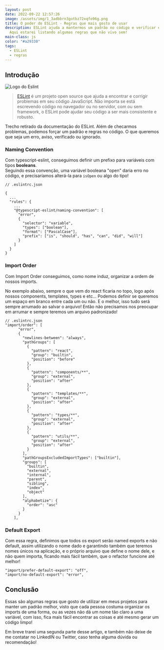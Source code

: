 ```yaml
---
layout: post
date: 2022-09-22 12:57:26
image: /assets/img/1_3adbbrn3gotbz72xqfo96g.png
title: O poder do ESLint - Regras que mais gosto de usar
description: ESLint ajuda a mantermos um padrão no código e verificar erros.
  Aqui estarei listando algumas regras que não vivo sem!
main-class: js
color: "#a29330"
tags:
  - ESLint
  - regras
---
```

## Introdução

![Logo do Eslint](/assets/img/1_3adbbrn3gotbz72xqfo96g.png)

> [ESLint](https://eslint.org/) é um projeto open source que ajuda a encontrar e corrigir problemas em seu código JavaScript. Não importa se está escrevendo código no navegador ou no servidor, com ou sem framework, o ESLint pode ajudar seu código a ser mais consistente e robusto.

T﻿recho retirado da documentação do ESLint. Além de checarmos problemas, podemos forçar um padrão e regras no código. O que queremos que seja um erro, aviso, verificado ou ignorado.

### Naming Convention

Com typescript-eslint, conseguimos definir um prefixo para variáveis com tipos **booleans**.\
Seguindo essa convenção, uma variável booleana "open" daria erro no código, e precisaríamos alterá-la para `isOpen` ou algo do tipo!

```jsonc
// .eslintrc.json

{
  ...
  "rules": {
    ...
    "@typescript-eslint/naming-convention": [
      "error",
      {
        "selector": "variable",
        "types": ["boolean"],
        "format": ["PascalCase"],
        "prefix": ["is", "should", "has", "can", "did", "will"]
      }
    ]
  }
}
```

### I﻿mport Order

C﻿om Import Order conseguimos, como nome induz, organizar a ordem de nossos imports.

N﻿o exemplo abaixo, sempre o que vem do react ficaria no topo, logo após nossos components, templates, types e etc... Podemos definir se queremos um espaço em branco entre cada um ou não. E o melhor, isso tudo será sempre arrumado ao salvar o arquivo! Então não precisamos nos preocupar em arrumar e sempre teremos um arquivo padronizado!

```jsonc
// .eslintrc.json
"import/order": [
      "error",
      {
        "newlines-between": "always",
        "pathGroups": [
          {
            "pattern": "react",
            "group": "builtin",
            "position": "before"
          },
          {
            "pattern": "components/**",
            "group": "external",
            "position": "after"
          },
          {
            "pattern": "templates/**",
            "group": "external",
            "position": "after"
          },
          {
            "pattern": "types/**",
            "group": "external",
            "position": "after"
          },
          {
            "pattern": "utils/**",
            "group": "external",
            "position": "after"
          }
        ],
        "pathGroupsExcludedImportTypes": ["builtin"],
        "groups": [
          "builtin",
          "external",
          "internal",
          "parent",
          "sibling",
          "index",
          "object"
        ],
        "alphabetize": {
          "order": "asc"
        }
      }
    ],
```

### D﻿efault Export

C﻿om essa regra, definimos que todos os export serão named exports e não default, assim utilizando o nome dado e garantindo também que teremos nomes únicos na aplicação, e o próprio arquivo que define o nome dele, e não quem importa, ficando mais fácil também, que o refactor funcione até melhor!

```jsonc
"import/prefer-default-export": "off",
"import/no-default-export": "error",
```

## C﻿onclusão

E﻿ssas são algumas regras que gosto de utilizar em meus projetos para manter um padrão melhor, visto que cada pessoa costuma organizar os imports de uma forma, ou as vezes não dá um nome tão claro a uma variável, com isso, fica mais fácil encontrar as coisas e até mesmo gerar um código limpo!

E﻿m breve trarei uma segunda parte desse artigo, e também não deixe de me contatar no LinkedIN ou Twitter, caso tenha alguma dúvida ou recomendação!